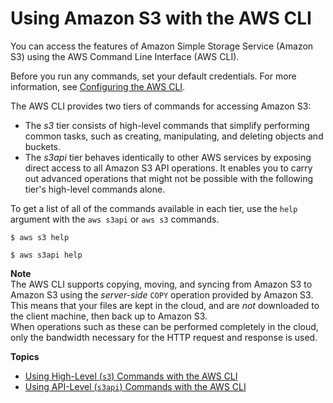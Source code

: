 # Using Amazon S3 with the AWS CLI<a name="cli-services-s3"></a>

You can access the features of Amazon Simple Storage Service \(Amazon S3\) using the AWS Command Line Interface \(AWS CLI\)\. 

Before you run any commands, set your default credentials\. For more information, see [Configuring the AWS CLI](cli-chap-configure.md)\.

The AWS CLI provides two tiers of commands for accessing Amazon S3:
+ The *s3* tier consists of high\-level commands that simplify performing common tasks, such as creating, manipulating, and deleting objects and buckets\.
+ The *s3api* tier behaves identically to other AWS services by exposing direct access to all Amazon S3 API operations\. It enables you to carry out advanced operations that might not be possible with the following tier's high\-level commands alone\.

To get a list of all of the commands available in each tier, use the `help` argument with the `aws s3api` or `aws s3` commands\.

```
$ aws s3 help
```

```
$ aws s3api help
```

**Note**  
The AWS CLI supports copying, moving, and syncing from Amazon S3 to Amazon S3 using the *server\-side* `COPY` operation provided by Amazon S3\. This means that your files are kept in the cloud, and are *not* downloaded to the client machine, then back up to Amazon S3\.  
When operations such as these can be performed completely in the cloud, only the bandwidth necessary for the HTTP request and response is used\.

**Topics**
+ [Using High\-Level \(`s3`\) Commands with the AWS CLI](cli-services-s3-commands.md)
+ [Using API\-Level \(`s3api`\) Commands with the AWS CLI](cli-services-s3-apicommands.md)